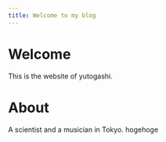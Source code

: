 ```yaml
---
title: Welcome to my blog
---
```


# Welcome
This is the website of yutogashi.

# About
A scientist and a musician in Tokyo.
hogehoge
